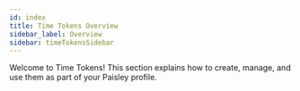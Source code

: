 ```yaml
---
id: index
title: Time Tokens Overview
sidebar_label: Overview
sidebar: timeTokensSidebar
---
```


Welcome to Time Tokens! This section explains how to create, manage, and use them as part of your Paisley profile.

